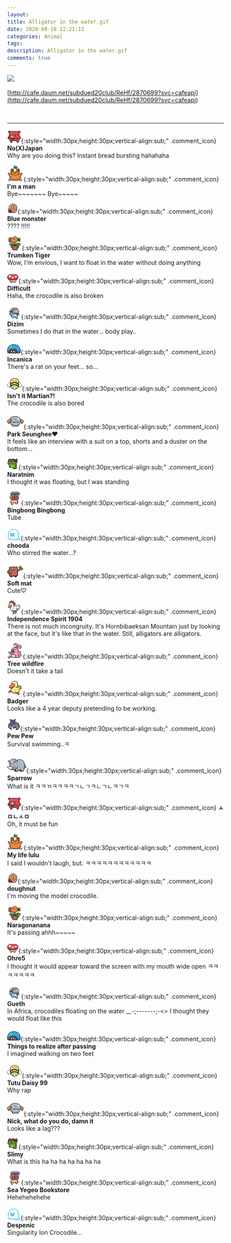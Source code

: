 ```yaml
---
layout: 
title: Alligator in the water.gif
date: 2020-09-10 12:21:13
categories: Animal
tags: 
description: Alligator in the water.gif
comments: true
---
```


![](https://social-phinf.pstatic.net/20200824_142/1598254652096KHGzc_GIF/36472796b985b6cf227efac67158e1958c4d8f9e.gif)

[http://cafe.daum.net/subdued20club/ReHf/2870699?svc=cafeapi](<http://cafe.daum.net/subdued20club/ReHf/2870699?svc=cafeapi>)

​

* * *

![comment](/assets/character/pig.png){:style="width:30px;height:30px;vertical-align:sub;" .comment_icon} **No(X)Japan**  
Why are you doing this? Instant bread bursting hahahaha  
  
![comment](/assets/character/bird.png){:style="width:30px;height:30px;vertical-align:sub;" .comment_icon} **I'm a man**  
Bye~~~~~~~ Bye~~~~~   
  
![comment](/assets/character/snail.png){:style="width:30px;height:30px;vertical-align:sub;" .comment_icon} **Blue monster**  
???? !!!!!  
  
![comment](/assets/character/plant.png){:style="width:30px;height:30px;vertical-align:sub;" .comment_icon} **Trumken Tiger**  
Wow, I'm envious, I want to float in the water without doing anything   
  
![comment](/assets/character/mushroom.png){:style="width:30px;height:30px;vertical-align:sub;" .comment_icon} **Difficult**  
Haha, the crocodile is also broken   
  
![comment](/assets/character/goggle.png){:style="width:30px;height:30px;vertical-align:sub;" .comment_icon} **Dizim**  
Sometimes I do that in the water... body play..   
  
![comment](/assets/character/turtle.png){:style="width:30px;height:30px;vertical-align:sub;" .comment_icon} **Incanica**  
There's a rat on your feet... so...   
  
![comment](/assets/character/bee.png){:style="width:30px;height:30px;vertical-align:sub;" .comment_icon} **Isn't it Martian?!**  
The crocodile is also bored   
  
![comment](/assets/character/skull.png){:style="width:30px;height:30px;vertical-align:sub;" .comment_icon} **Park Seunghee♥**  
It feels like an interview with a suit on a top, shorts and a duster on the bottom...   
  
![comment](/assets/character/frog.png){:style="width:30px;height:30px;vertical-align:sub;" .comment_icon} **Naratnim**  
I thought it was floating, but I was standing   
  
![comment](/assets/character/mask.png){:style="width:30px;height:30px;vertical-align:sub;" .comment_icon} **Bingbong Bingbong**  
Tube   
  
![comment](/assets/character/ghost.png){:style="width:30px;height:30px;vertical-align:sub;" .comment_icon} **chooda**  
Who stirred the water...?   
  
![comment](/assets/character/trunk.png){:style="width:30px;height:30px;vertical-align:sub;" .comment_icon} **Soft mat**  
Cute♡   
  
![comment](/assets/character/chicken.png){:style="width:30px;height:30px;vertical-align:sub;" .comment_icon} **Independence Spirit 1904**  
There is not much incongruity. It's Hornbibaeksan Mountain just by looking at the face, but it's like that in the water. Still, alligators are alligators.  
  
![comment](/assets/character/bunny.png){:style="width:30px;height:30px;vertical-align:sub;" .comment_icon} **Tree wildfire**  
Doesn't it take a tail   
  
![comment](/assets/character/duck.png){:style="width:30px;height:30px;vertical-align:sub;" .comment_icon} **Badger**  
Looks like a 4 year deputy pretending to be working.   
  
![comment](/assets/character/bat.png){:style="width:30px;height:30px;vertical-align:sub;" .comment_icon} **Pew Pew**  
Survival swimming..ㅋ   
  
![comment](/assets/character/rino.png){:style="width:30px;height:30px;vertical-align:sub;" .comment_icon} **Sparrow**  
What is it ㅋㅋㄲㅋㅋㅋㅋㄱㄴㄱㅋㄴㄱㄴㅋㄱㅋ   
  
![comment](/assets/character/pig.png){:style="width:30px;height:30px;vertical-align:sub;" .comment_icon} **ㅅㅁㄴㅅㅁ**  
Oh, it must be fun   
  
![comment](/assets/character/bird.png){:style="width:30px;height:30px;vertical-align:sub;" .comment_icon} **My life lulu**  
I said I wouldn't laugh, but. ㅋㅋㅋㅋㅋㅋㅋㅋㅋㅋㅋㅋ   
  
![comment](/assets/character/snail.png){:style="width:30px;height:30px;vertical-align:sub;" .comment_icon} **doughnut**  
I'm moving the model crocodile.   
  
![comment](/assets/character/plant.png){:style="width:30px;height:30px;vertical-align:sub;" .comment_icon} **Naragonanana**  
It's passing ahhh~~~~~   
  
![comment](/assets/character/mushroom.png){:style="width:30px;height:30px;vertical-align:sub;" .comment_icon} **Ohre5**  
I thought it would appear toward the screen with my mouth wide open ㅋㅋㅋㅋㅋㅋㅋ   
  
![comment](/assets/character/goggle.png){:style="width:30px;height:30px;vertical-align:sub;" .comment_icon} **Gueth**  
In Africa, crocodiles floating on the water __-;-------;-<= I thought they would float like this   
  
![comment](/assets/character/turtle.png){:style="width:30px;height:30px;vertical-align:sub;" .comment_icon} **Things to realize after passing**  
I imagined walking on two feet   
  
![comment](/assets/character/bee.png){:style="width:30px;height:30px;vertical-align:sub;" .comment_icon} **Tutu Daisy 99**  
Why rap   
  
![comment](/assets/character/skull.png){:style="width:30px;height:30px;vertical-align:sub;" .comment_icon} **Nick, what do you do, damn it**  
Looks like a lag???   
  
![comment](/assets/character/frog.png){:style="width:30px;height:30px;vertical-align:sub;" .comment_icon} **Slimy**  
What is this ha ha ha ha ha ha ha   
  
![comment](/assets/character/mask.png){:style="width:30px;height:30px;vertical-align:sub;" .comment_icon} **Sea Yegeo Bookstore**  
Hehehehehehe   
  
![comment](/assets/character/ghost.png){:style="width:30px;height:30px;vertical-align:sub;" .comment_icon} **Despenic**  
Singularity Ion Crocodile...   
  

